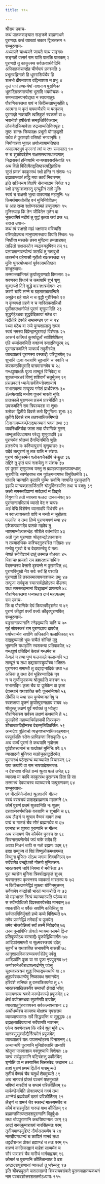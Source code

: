 ```yaml
---
title: ११५

---
```

श्रीराम उवाच-  
कथं पातकसङ्घात सङ्क्रमे ब्राह्मणाधमे  
पुराणज्ञः कथं व्याख्यां चकार द्विजसत्तम १  
शम्भुरुवाच-  
अध्यापने चाध्ययने जायते चाथ सङ्गमः  
सङ्गतौ वत्सरं राम याति पातकि पातकम् २  
पुराणज्ञे तु काकुत्स्थ सर्वतत्वार्थवेदिनि  
अपिपातकसन्दोह चीर्णपापं प्रणश्यति ३  
प्रभूतवह्निनाशे हि धूमराशिर्यथैव हि  
शलभो दीपनाशाय वह्निनाशाय न प्रभुः ४  
कृतं पापं तथान्येषां नाशनाय पुराणिकः  
भूतादिग्रस्तमर्त्यानां भूतादि भयमोचकः ५  
समन्त्रवानपनयेद्यथा न स्वयमातुरः  
पौराणिकस्तथा पापं न किञ्चित्प्राप्तुमर्हति ६  
आत्मना च कृतं पापमन्यैरपि च यत्कृतम्  
पुराणज्ञो नाशयति त्वतिदुष्टं स्वकर्म्म वा ७  
भवानीशे हृषीकेशे समवृत्तिर्विवेकवान्  
लोकवेदक्रियावेत्ता रुद्रजाप्यतिनिःस्पृहः ८  
तुष्टः शान्तः क्रियादक्षः प्रभूतो योगकृद्वशी  
यथैव ते पुराणज्ञो वसिष्ठो भगवानृषिः ९  
नियोगात्तव भूपाल अयोध्यायामतिष्ठत  
अपालयद्भुवं कृत्स्नां त्वां च रक्षः समापतत् १०  
स च शुक्रोपदेशेन राक्षसस्त्वामथाभ्यगात्  
निद्रासक्तं हनिष्यामि नान्यथावसरस्त्विति ११  
अथ विप्रो विदित्वैतद्वसिष्ठस्त्वद्धितप्रियः  
सुप्तं प्रमत्तं काकुत्स्थं रक्षो हन्ति न संशयः १२  
ब्रह्मावाप्तवरं तद्धि मया कार्यं निवारणम्  
इति सञ्चिन्त्य विप्रर्षिः सेनामादाय निर्गतः १३  
रक्षो हन्तुमशक्तस्तु मृत्युहीनं ततो मुनिः  
स्वयं च राक्षसो भूत्वा वाक्यमाह महामुनिः १४  
किमर्थमागतोसीह वनं मुनिनिषेवितम्  
स आह राजा रक्षोघ्नस्तमहं हन्तुमागतः १५  
मुनिरप्याह किं तेन जीवितेन मृतेन वा  
भुक्त्वामिषं मदीयं तु युद्धं कृत्वा जयं व्रज १६  
राक्षस उवाच-  
कथं त्वं राक्षसो मह्यं भक्षणाय भविष्यसि  
वसिष्ठोऽप्यथ मानुष्यमास्थाय वियति स्थितः १७  
निष्ठीव्य मस्तके तस्य मुष्टिना तमताडयत्  
ताडितो राक्षसस्तेन व्यद्रावयदृषिश्च तम् १८  
पलायमानावन्योन्यं जलधिं तु गतावुभौ  
तत्रस्थेन ग्रहेणासौ गृहीतो राक्षसस्तदा १९  
मुनिः पुनरयोध्यायां पूर्ववत्समतिष्ठत  
शम्भुरुवाच-  
तस्मात्स्वाभिमतं कुर्यात्पुराणज्ञो विमत्सरः २०  
श्रवणस्य विधानं च कथयामि शुभं शृणु  
शुक्लपक्षे दिने शुद्धे वारनक्षत्रयोगतः २१  
करणे चापि लग्ने च ग्रहताराबलान्विते  
अमूढेन ग्रहे बाले न च वृद्धौ गुरौस्थिते २२  
न कृष्णपक्षे ग्रहणे न च नास्तिकसन्निधौ  
पूर्वोक्तलक्षणोपेतं पुराणं शृणुयादिति २३  
शुद्धगेहेऽथवा शुद्धवेदिकायां मठेथ वा  
नदीतीरे देवगेहे सभामण्डप एव च २४  
रथ्या मठेथ वा रम्ये पुण्यशालासु राघव  
स्वयं नमस्य विप्रेन्द्रान्पुराणज्ञं विशेषतः २५  
आसनं कल्पितं कुर्य्यादूर्ध्वं सर्वविशेषितम्  
एहि धर्म्मासनमिति वक्तव्यं स्यादनिष्ठुरम् २६  
पुराणप्रक्रमदिने यत्कार्यं तदुदीरयेत्  
व्याख्यातारं पुराणस्य वस्त्राद्यैः परिपूजयेत् २७  
शुभानि दत्वा वस्त्राणि सूक्ष्माणि च नवानि च  
करकण्ठविभूषादि पात्रमासनमेव च २८  
गन्धपुष्पाक्षतैः पूज्य ताम्बूलं विनिवेद्य च  
शुक्लाम्बरधरं विष्णुं शशिवर्णं चतुर्भुजम् २९  
प्रसन्नवदनं ध्यायेत्सर्वविघ्नोपशान्तये  
सभासदश्च सम्पूज्य गणेशं प्रार्थयेत्ततः ३०  
ॐनमेत्यादि मन्त्रेण पूजनं भारती नुतिः  
प्रातःकाले पुराणस्य प्रक्रमं प्रारभेदिति ३१  
उपक्रमदिने राम त्रिपञ्चदश वा शुभाः  
श्लोका द्वितीये दिवसे ततो द्विगुणिताः शुभाः ३२  
तृतीये दिवसे राम ततश्चाधिकमिष्यते  
दिनानामव्यवच्छेदाद्व्याख्यानं श्रवणं तथा ३३  
व्यवस्थितिर्यदा जाता तदा पौराणिकं गुरुम्  
ताम्बूलादिप्रदायाथ परेद्युः शृणुयादपि ३४  
पुराणमेवं श्रोतव्यं दैनन्दिनमिति श्रुतिः  
व्रतरूपेण यः कश्चित्पुराणं शृणुयान्नरः ३५  
यदैवं तत्पुराणं तु तत्र याति न संशयः  
पुराणं श्रोतुकामेन श्लोकश्चैकोपि चेच्छ्रुतः ३६  
तद्दिने तु कृतं पापं नाशयेत्तु न संशयः ३७  
एवं पुराणं शृणुयाच्च यस्तु स ब्रह्महत्याकृतपापबन्धात्  
सुरापीतिः स्वर्णहरश्च राम गुर्वङ्गनागश्च विमुक्तिमेति ३८  
पापानि चान्यानि कृतानि पुम्भिः सर्वाणि नश्यन्ति पुराकृतानि  
इहापि यान्यब्दशतार्जितानि श्रोतुर्विनश्यन्ति तथा च वक्तुः ३९  
कलौ समस्तविप्राणां सर्वज्ञत्वं न विद्यते  
विगुणापि ततो व्याख्या फलदा दानकर्मवत् ४०  
पुराणानामभिप्रायं व्यासो वेद न चापरः  
अहं वेद्मि विशेषेण व्यासादपि विधेरपि ४१  
न स्वाध्यायस्तपो वापि न मन्त्रो न जुहोतयः  
फलन्ति न तथा तिष्ये पुराणश्रवणं यथा ४२  
एकैकश्रवणादेव पातकं महदेव तु  
नाशमाप्नोत्यसन्देहः श्रीशैले वर्तनादिव ४३  
अतो गुरुः पुराणज्ञः श्रोतृवन्द्योऽघनाशनः  
न तस्मादधिकः कश्चिद्गुरुरस्ति गतिप्रदः ४४  
मन्त्रेषु गुरवो ये च वेदशास्त्रेषु ये मताः  
नेशते सर्वविज्ञानं दातुं तस्मान्न बोधकाः ४५  
पिशाचाः प्रायशो राम ब्रह्मराक्षसनामिनः  
वेदमन्त्रस्य वेत्तारो दृश्यन्ते न पुराणवित् ४६  
पुराणविमुखो नैव सर्वः सर्वं हि पश्यति  
पुराणज्ञो हि तस्तस्मात्पापनाशकरः प्रभुः ४७  
तत्पूजा सर्वपूजा स्यात्सर्वद्रोहोऽस्य पीडनम्  
यथा समस्तदानानां विद्यादानं प्रशस्यते ४८  
पौराणिकस्तथा धन्यस्तत्र दानं महत्फलम्  
राम उवाच-  
किं वा पौराणिके देयं कियत्कीदृशमेव च ४९  
पुराणं कीदृशं वर्ज्यं वर्ज्यः कीदृक्पुराणवित्  
शम्भुरुवाच-  
षड्रसानन्नपानानि स्नेहद्रव्याणि यानि च ५०  
गृहं सोपस्करं राम पुराणज्ञाय दापयेत्  
पर्याप्तान्येव सर्वाणि अधिकानि फलाधिकात् ५१  
दद्याद्द्रव्यमतो भूयः सचैलं शोभितं मृदु  
भूषणानि यथार्हाणि स्वशक्त्या प्रतिपादयेत् ५२  
गन्धपुष्पं प्रतिदिनं केवलं गन्धमेव च  
केवलं च तथा पुष्पं फलकाले फलान्यपि ५३  
ताम्बूलं च तथा दद्यान्नमस्कुर्याच्च भक्तितः  
पुराणस्य समाप्तौ तु दद्याद्दानादिकं तथा ५४  
अधिकं तु तथा देयं भूहिरण्यादिकं नृप  
न च तूष्णीमुपक्रम्य श्रोतुमर्हति कश्चन ५५  
सभासद्भिः कृता चैव या पूजैकेन वा कृता  
देवस्थाने यथाशक्ति सर्वैः पूजनमिष्यते ५६  
तीर्थेपि च यथा राम पुण्येष्वायतनेषु च  
स्वशक्त्या पूजनं कुर्यात्पुराणज्ञाय राघव ५७  
श्रोतुस्तु लक्षणं पूर्वं मयोक्तं तु भवेन्नृप  
पौराणिकस्य सर्वस्य लक्षणं कथयामि ते ५८  
कुलहीनो महाव्याधिर्महापापी तिरस्कृतः  
शौचाचारविहीनश्च वेदस्मृतिविवर्जितः ५९  
अन्यदेवः पूतिवचो व्यङ्गश्चाप्यधिकाङ्गवान्  
परपूर्वापतिः स्तेनः प्राणिहन्ता निराकृतिः ६०  
अथ वर्ज्यं पुराणं ते कथयामि नृपोत्तम  
पूर्वज्ञैरुच्यमानं च यत्प्रोक्तं मुनिभिः परैः ६१  
व्यासादयो मुनिवरा यत्प्रोचुस्तदुदीरयेत्  
पुराणस्थं पठेद्ग्रन्थं व्याख्यायेत विचारयन् ६२  
यया कयापि वा राम भाषयादेशभाषतः  
न देशभाषा रचितं ग्रन्थं श्रुत्वा फलं लभेत् ६३  
व्याख्या या कापि काकुत्स्थ पुराणस्य हिता हि सा  
तस्मात्त्वं देवयाचस्व व्याख्यास्ये यत्पुराणकम् ६४  
शम्भुरुवाच-  
एवं पौराणिकेनोक्तं श्रुतवानपि गौतमः  
स्वयं वस्त्रत्रयं प्रादाद्ब्राह्मणाय महात्मने ६५  
कौर्मं पुराणं प्रथमं श्रुतवानिति नः श्रुतम्  
दत्तवान्स्वर्णमधिकं वस्त्राणि च शुभानि च ६६  
अथ लैङ्गं च शुश्राव वैष्णवं वामनं तथा  
पाद्मं च गारुडं चैव सौरं ब्राह्ममथैव च ६७  
एवमष्ट स शुश्राव पुराणानि स गौतमः  
अथ रामायणं चैव कौर्ममेव पुनश्च सः ६८  
शिवनारायणेत्येवं जपं चक्रे सदैव हि  
अवाप निधनं चापि स गतो ब्रह्मणः पदम् ६९  
ब्रह्मा सम्पूज्य तं विप्रं विष्णुलोकमथागमत्  
विष्णुना पूजितः सोऽथ जगाम शिवमन्दिरम् ७०  
सर्वेषामेव वन्द्योऽसौ गौतमो मुनिसत्तमः  
भारतश्रवणे चापि नियमा ये मयेरिताः ७१  
पुरा व्यासेन मुनिना त्रिवर्षाद्यत्कृतं शुभम्  
श्रवणात्तस्य कृत्स्नस्य व्याकर्ता भारतस्य यः ७२  
न किञ्चित्प्रणमेद्विप्रं मुक्त्वा योगिनमुत्तमम्  
सर्वेषामेव वन्द्योसौ भारतं व्याकरोति यः ७३  
यो महाभारतं नित्यं व्याख्यास्यति पठेच्च वा  
स सर्वेभ्योधिको विप्रस्तारयेच्चैव मानवान् ७४  
व्याकरोति च पर्वैकं सर्वाणि कतिचित्तु वा  
सर्वपापविनिर्मुक्तो हव्ये कव्ये विशिष्यते ७५  
तमेव प्रणमेद्विप्रं तमेवार्हं च पूजयेत्  
तमेव भोजयेन्नित्यं सर्वं तस्मै निवेदयेत् ७६  
तस्य पूजाविधिः प्रोक्तो व्याख्यानसमये द्विजः  
प्रतिपूज्योऽथ वस्त्राद्यैः पूजयेद्विधिमार्गतः ७७  
आदिपर्वसमाप्तौ च सूक्ष्मवस्त्रत्रयं ददेत्  
सुवर्णं च यथाशक्ति सभापर्वणि वाससी ७८  
आनुशासनिकारण्यस्वर्गारोहेषु पर्वसु  
आदिपर्वणि पूजा या सा पूजा नृपपुङ्गव ७९  
कर्णाश्वमेधवैराटशल्यद्रोणेषु पर्वसु  
सूक्ष्मवस्त्रत्रयं शुद्धं निष्कद्वयमथापि वा ८०  
क्षुद्रपर्वस्वथान्येषु निष्कावथ समानयेत्  
हरिवंशे सनिष्कं तु वस्त्रत्रितयमेव तु ८१  
भारतस्याखिलस्यैव समाप्तौ क्षेत्रदो भवेत्  
रामायणस्य श्रवणे काण्डेकाण्डे प्रपूजयेत् ८२  
क्षेत्रं पर्याप्तमथवा सुवर्णमपि दापयेत्  
व्याख्यातुर्गुरुवाक्यस्य सर्वकल्मषनाशनः ८३  
अर्थोधर्म्मश्च कामश्च मोक्षश्च नृपसत्तम  
व्याख्याश्रवणतः सर्वे सिद्धयन्ति च सुबुद्धयः ८४  
ब्रह्महत्यादिपापानां सर्वेषामपि नाशनम्  
एकेन श्रवणेनास्य किं नरैर्न श्रुतं भुवि ८५  
यानवसुसुवर्णाद्यैर्नित्यमेनं प्रपूजयेत्  
व्याख्यातारं यतः पापसन्दोहस्य विनाशनम् ८६  
अन्यान्यपि पुराणानि मुनिप्रोक्तानि तान्यपि  
श्रोतॄणां पापनाशाय वक्तुश्चापि विशेषतः ८७  
यश्च सर्वपुराणानि षट्त्रिंशत्तु प्रकीर्तयेत्  
शृणोति वा न तस्यास्ति चित्तच्छेदः कदाचन ८८  
ब्राह्मं पुराणं प्रथमं द्वितीयं पाद्ममुच्यते  
तृतीयं वैष्णवं चैव चतुर्थं शैवमुच्यते ८९  
अथ भागवतं प्रोक्तं पञ्चमं षष्ठमुच्यते  
भविष्यं नारदीयं च सप्तमं परिकीर्तितम् ९०  
मार्कण्डेयमिति प्रोक्तमष्टमं नवमं तथा  
आग्नेयं ब्रह्मवैवर्तं दशमं परिकीर्तितम् ९१  
लैङ्गं च वामनं चैव स्कान्दं मात्स्यमथैव च  
कौर्मं वाराहमुदितं गारुडं वाथ कीर्तितम् ९२  
ब्रह्माण्डमित्यष्टादशपुराणानि विदुर्बुधाः  
तथा चोपपुराणानि कथयिष्याम्यतः परम् ९३  
आद्यं सनत्कुमाराख्यं नारसिंहमतः परम्  
तृतीयमाण्डमुद्दिष्टं दौर्वाससमथैव च ९४  
नारदीयमथान्यं च कापिलं मानवं तथा  
तद्वदौशनस प्रोक्तं ब्रह्माण्डं च ततः परम् ९५  
वारुणं कालिकाह्वानं माहेशं साम्बमेव च  
सौरं पाराशरं चैव मारीचं भार्गवाह्वयम् ९६  
कौमारं च पुराणानि कीर्तितान्यष्ट वै दश  
अष्टादशपुराणानां व्याकर्ता तु भवेन्मनुः ९७  
इति श्रीपद्मपुराणे पातालखण्डे शिवराघवसंवादे पुराणमाहात्म्यकथनं  
नाम पञ्चदशोत्तरशततमोऽध्यायः ११५